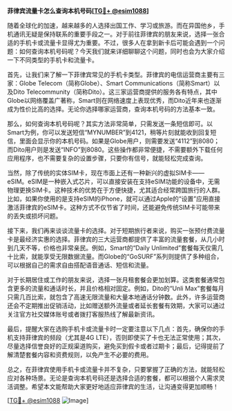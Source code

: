 **菲律宾流量卡怎么查询本机号码[[TG💪+ @esim1088](https://t.me/s/esim1088)]**

随着全球化的加速，越来越多的人选择出国工作、学习或旅游。而在异国他乡，手机通讯无疑是保持联系的重要手段之一。对于前往菲律宾的朋友来说，选择一张合适的手机卡或流量卡显得尤为重要。不过，很多人在拿到新卡后可能会遇到一个问题：如何查询本机号码呢？今天我们就来详细聊聊这个问题，同时也会为大家介绍一下不同类型的手机卡和流量卡。

首先，让我们来了解一下菲律宾常见的手机卡类型。菲律宾的电信运营商主要有三家：Globe Telecom（简称Globe）、Smart Communications（简称Smart）以及Dito Telecommunity（简称Dito）。这三家运营商提供的服务各有特点，其中Globe以网络覆盖广著称，Smart则在网络速度上表现优秀，而Dito近年来也逐渐成为性价比高的选择。无论你选择哪家运营商，查询本机号码的方法基本一致。

那么，如何查询本机号码呢？其实方法非常简单，只需发送一条短信即可。以Smart为例，你可以发送短信“MYNUMBER”到4121，稍等片刻就能收到回复短信，里面会显示你的本机号码。如果是Globe用户，则需要发送“4112”到8080；而Dito用户则是发送“INFO”到8080。这些操作都非常便捷，不需要额外下载任何应用程序，也不需要复杂的设置步骤，只要你有信号，就能轻松完成查询。

当然，除了传统的实体SIM卡，现在市面上还有一种新兴的虚拟SIM卡——eSIM。eSIM是一种嵌入式芯片，可以直接安装在支持eSIM功能的设备中，无需物理更换SIM卡。这种技术的优势在于方便快捷，尤其适合经常跨国旅行的人群。比如，如果你使用的是支持eSIM的iPhone，就可以通过Apple的“设置”应用直接激活菲律宾的eSIM卡。这种方式不仅节省了时间，还能避免传统SIM卡可能带来的丢失或损坏问题。

接下来，我们再来谈谈流量卡的选择。对于短期旅行者来说，购买一张预付费流量卡是最经济实惠的选择。菲律宾的三大运营商都提供了丰富的流量套餐，从几小时到几天不等，价格也非常亲民。例如，Smart的“Daily Unlimited”套餐每天仅需几十比索，就能享受无限数据流量。而Globe的“GoSURF”系列则提供了多种组合，可以根据自己的需求自由搭配语音通话、短信和流量。

对于长期居住或工作的朋友来说，选择一张月租套餐会更加划算。这类套餐通常包含更多的流量和通话时长，并且价格相对固定。例如，Dito的“Unli Max”套餐每月只需几百比索，就包含了高速无限流量和大量本地通话分钟数。此外，许多运营商还会不定期推出促销活动，比如赠送额外流量或者延长套餐有效期，大家可以通过关注官方社交媒体账号或者拨打客服热线了解最新资讯。

最后，提醒大家在选购手机卡或流量卡时一定要注意以下几点：首先，确保你的手机支持菲律宾的频段（尤其是4G LTE），否则即使买了卡也无法正常使用；其次，尽量选择信誉良好的正规渠道购买，避免买到假卡或者过期卡；最后，记得提前了解清楚套餐内容和资费规则，以免产生不必要的费用。

总之，在菲律宾使用手机卡或流量卡并不复杂，只要掌握了正确的方法，就能轻松应对各种场景。无论是查询本机号码还是选择合适的套餐，都可以根据个人需求灵活调整。希望本文能帮助大家更好地适应菲律宾的生活，让沟通变得更加顺畅！

[[TG💪+ @esim1088](https://t.me/s/esim1088) ![Image](https://i.postimg.cc/4NQfJmqS/Snipaste-2025-05-13-00-14-12.png)]